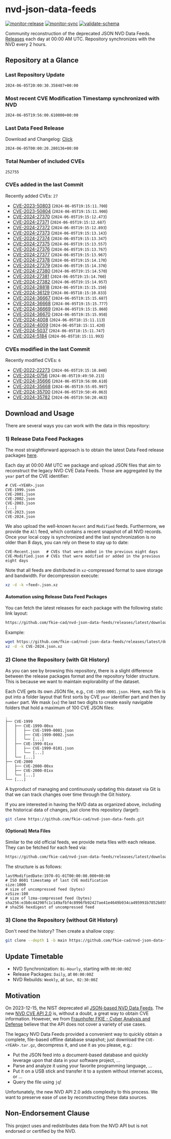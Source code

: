 # nvd-json-data-feeds

[![monitor-release](https://github.com/fkie-cad/nvd-json-data-feeds/actions/workflows/monitor_release.yml/badge.svg)](https://github.com/fkie-cad/nvd-json-data-feeds/actions/workflows/monitor_release.yml)
[![monitor-sync](https://github.com/fkie-cad/nvd-json-data-feeds/actions/workflows/monitor_sync.yml/badge.svg)](https://github.com/fkie-cad/nvd-json-data-feeds/actions/workflows/monitor_sync.yml)
[![validate-schema](https://github.com/fkie-cad/nvd-json-data-feeds/actions/workflows/validate_schema.yml/badge.svg)](https://github.com/fkie-cad/nvd-json-data-feeds/actions/workflows/validate_schema.yml)

Community reconstruction of the deprecated JSON NVD Data Feeds.
[Releases](https://github.com/fkie-cad/nvd-json-data-feeds/releases/latest) each day at 00:00 AM UTC.
Repository synchronizes with the NVD every 2 hours.

## Repository at a Glance

### Last Repository Update

```plain
2024-06-05T20:00:30.358487+00:00
```

### Most recent CVE Modification Timestamp synchronized with NVD

```plain
2024-06-05T19:56:00.610000+00:00
```

### Last Data Feed Release

Download and Changelog: [Click](https://github.com/fkie-cad/nvd-json-data-feeds/releases/latest)

```plain
2024-06-05T00:00:20.280136+00:00
```

### Total Number of included CVEs

```plain
252755
```

### CVEs added in the last Commit

Recently added CVEs: `27`

- [CVE-2023-50803](CVE-2023/CVE-2023-508xx/CVE-2023-50803.json) (`2024-06-05T19:15:11.700`)
- [CVE-2023-50804](CVE-2023/CVE-2023-508xx/CVE-2023-50804.json) (`2024-06-05T19:15:11.900`)
- [CVE-2024-27370](CVE-2024/CVE-2024-273xx/CVE-2024-27370.json) (`2024-06-05T19:15:12.473`)
- [CVE-2024-27371](CVE-2024/CVE-2024-273xx/CVE-2024-27371.json) (`2024-06-05T19:15:12.687`)
- [CVE-2024-27372](CVE-2024/CVE-2024-273xx/CVE-2024-27372.json) (`2024-06-05T19:15:12.893`)
- [CVE-2024-27373](CVE-2024/CVE-2024-273xx/CVE-2024-27373.json) (`2024-06-05T19:15:13.143`)
- [CVE-2024-27374](CVE-2024/CVE-2024-273xx/CVE-2024-27374.json) (`2024-06-05T19:15:13.347`)
- [CVE-2024-27375](CVE-2024/CVE-2024-273xx/CVE-2024-27375.json) (`2024-06-05T19:15:13.557`)
- [CVE-2024-27376](CVE-2024/CVE-2024-273xx/CVE-2024-27376.json) (`2024-06-05T19:15:13.767`)
- [CVE-2024-27377](CVE-2024/CVE-2024-273xx/CVE-2024-27377.json) (`2024-06-05T19:15:13.967`)
- [CVE-2024-27378](CVE-2024/CVE-2024-273xx/CVE-2024-27378.json) (`2024-06-05T19:15:14.170`)
- [CVE-2024-27379](CVE-2024/CVE-2024-273xx/CVE-2024-27379.json) (`2024-06-05T19:15:14.370`)
- [CVE-2024-27380](CVE-2024/CVE-2024-273xx/CVE-2024-27380.json) (`2024-06-05T19:15:14.570`)
- [CVE-2024-27381](CVE-2024/CVE-2024-273xx/CVE-2024-27381.json) (`2024-06-05T19:15:14.760`)
- [CVE-2024-27382](CVE-2024/CVE-2024-273xx/CVE-2024-27382.json) (`2024-06-05T19:15:14.957`)
- [CVE-2024-28818](CVE-2024/CVE-2024-288xx/CVE-2024-28818.json) (`2024-06-05T19:15:15.150`)
- [CVE-2024-36129](CVE-2024/CVE-2024-361xx/CVE-2024-36129.json) (`2024-06-05T18:15:10.833`)
- [CVE-2024-36667](CVE-2024/CVE-2024-366xx/CVE-2024-36667.json) (`2024-06-05T19:15:15.687`)
- [CVE-2024-36668](CVE-2024/CVE-2024-366xx/CVE-2024-36668.json) (`2024-06-05T19:15:15.777`)
- [CVE-2024-36669](CVE-2024/CVE-2024-366xx/CVE-2024-36669.json) (`2024-06-05T19:15:15.860`)
- [CVE-2024-36670](CVE-2024/CVE-2024-366xx/CVE-2024-36670.json) (`2024-06-05T19:15:15.950`)
- [CVE-2024-4008](CVE-2024/CVE-2024-40xx/CVE-2024-4008.json) (`2024-06-05T18:15:11.113`)
- [CVE-2024-4009](CVE-2024/CVE-2024-40xx/CVE-2024-4009.json) (`2024-06-05T18:15:11.420`)
- [CVE-2024-5037](CVE-2024/CVE-2024-50xx/CVE-2024-5037.json) (`2024-06-05T18:15:11.747`)
- [CVE-2024-5184](CVE-2024/CVE-2024-51xx/CVE-2024-5184.json) (`2024-06-05T18:15:11.993`)


### CVEs modified in the last Commit

Recently modified CVEs: `6`

- [CVE-2022-22273](CVE-2022/CVE-2022-222xx/CVE-2022-22273.json) (`2024-06-05T19:15:10.840`)
- [CVE-2024-0756](CVE-2024/CVE-2024-07xx/CVE-2024-0756.json) (`2024-06-05T19:49:50.213`)
- [CVE-2024-35666](CVE-2024/CVE-2024-356xx/CVE-2024-35666.json) (`2024-06-05T19:56:00.610`)
- [CVE-2024-35668](CVE-2024/CVE-2024-356xx/CVE-2024-35668.json) (`2024-06-05T19:55:05.997`)
- [CVE-2024-35700](CVE-2024/CVE-2024-357xx/CVE-2024-35700.json) (`2024-06-05T19:50:49.063`)
- [CVE-2024-35782](CVE-2024/CVE-2024-357xx/CVE-2024-35782.json) (`2024-06-05T19:50:20.463`)


## Download and Usage

There are several ways you can work with the data in this repository:

### 1) Release Data Feed Packages

The most straightforward approach is to obtain the latest Data Feed release packages [here](https://github.com/fkie-cad/nvd-json-data-feeds/releases/latest).

Each day at 00:00 AM UTC we package and upload JSON files that aim to reconstruct the legacy NVD CVE Data Feeds.
Those are aggregated by the `year` part of the CVE identifier:

```
# CVE-<YEAR>.json
CVE-1999.json
CVE-2001.json
CVE-2002.json
CVE-2003.json
[...]
CVE-2023.json
CVE-2024.json
```

We also upload the well-known `Recent` and `Modified` feeds.
Furthermore, we provide the `All` feed, which contains a recent snapshot of all NVD records.
Once your local copy is synchronized and the last synchronization is no older than 8 days, you can rely on these to stay up to date:

```plain
CVE-Recent.json   # CVEs that were added in the previous eight days
CVE-Modified.json # CVEs that were modified or added in the previous eight days
```

Note that all feeds are distributed in `xz`-compressed format to save storage and bandwidth.
For decompression execute:

```sh
xz -d -k <feed>.json.xz
```

#### Automation using Release Data Feed Packages

You can fetch the latest releases for each package with the following static link layout:

```sh
https://github.com/fkie-cad/nvd-json-data-feeds/releases/latest/download/CVE-<YEAR>.json.xz
```

Example:

```sh
wget https://github.com/fkie-cad/nvd-json-data-feeds/releases/latest/download/CVE-2024.json.xz
xz -d -k CVE-2024.json.xz
```

### 2) Clone the Repository (with Git History)

As you can see by browsing this repository, there is a slight difference between the release packages format and the repository folder structure.
This is because we want to maintain explorability of the dataset.

Each CVE gets its own JSON file, e.g., `CVE-1999-0001.json`.
Here, each file is put into a folder layout that first sorts by CVE `year` identifier part and then by `number` part.
We mask (`xx`) the last two digits to create easily navigable folders that hold a maximum of 100 CVE JSON files:

```plain
.
├── CVE-1999
│   ├── CVE-1999-00xx
│   │   ├── CVE-1999-0001.json
│   │   ├── CVE-1999-0002.json
│   │   └── [...]
│   ├── CVE-1999-01xx
│   │   ├── CVE-1999-0101.json
│   │   └── [...]
│   └── [...]
├── CVE-2000
│   ├── CVE-2000-00xx
│   ├── CVE-2000-01xx
│   └── [...]
└── [...]
```

A byproduct of managing and continuously updating this dataset via Git is that we can track changes over time through the Git history.

If you are interested in having the NVD data as organized above, including the historical data of changes, just clone this repository (large!):

```sh
git clone https://github.com/fkie-cad/nvd-json-data-feeds.git
```

#### (Optional) Meta Files

Similar to the old official feeds, we provide meta files with each release. They can be fetched for each feed via:

```sh
https://github.com/fkie-cad/nvd-json-data-feeds/releases/latest/download/CVE-<YEAR>.meta
```

The structure is as follows:

```plain
lastModifiedDate:1970-01-01T00:00:00.000+00:00                          # ISO 8601 timestamp of last CVE modification
size:1000                                                               # size of uncompressed feed (bytes)
xzSize:100                                                              # size of lzma-compressed feed (bytes)
sha256:e3b0c44298fc1c149afbf4c8996fb92427ae41e4649b934ca495991b7852b855 # sha256 hexdigest of uncompressed feed
```

### 3) Clone the Repository (without Git History)

Don't need the history? Then create a shallow copy:

```sh
git clone --depth 1 -b main https://github.com/fkie-cad/nvd-json-data-feeds.git
```


## Update Timetable

* NVD Synchronization: `Bi-Hourly`, starting with `00:00:00Z`
* Release Packages: `Daily`, at `00:00:00Z`
* NVD Rebuilds: `Weekly`, at `Sun, 02:30:00Z`


## Motivation

On 2023-12-15, the NIST deprecated all [JSON-based NVD Data Feeds](https://nvd.nist.gov/vuln/data-feeds#divRetirementBanner-1).
The new [NVD CVE API 2.0](https://nvd.nist.gov/developers/vulnerabilities) is, without a doubt, a great way to obtain CVE information.
However, we from [Fraunhofer FKIE - Cyber Analysis and Defense](https://www.fkie.fraunhofer.de/en/departments/cad.html) believe that the API does not cover a variety of use cases.

The legacy NVD Data Feeds provided a convenient way to quickly obtain a complete, file-based offline database snapshot; just download the `CVE-<YEAR>.tar.gz`, decompress it, and use it as you please, e.g.:

- Put the JSON feed into a document-based database and quickly leverage upon that data in your software project, ...
- Parse and analyze it using your favorite programming language, ...
- Put it on a USB stick and transfer it to a system without internet access, or ...
- Query the file using `jq`!

Unfortunately, the new NVD API 2.0 adds complexity to this process.
We want to preserve ease of use by reconstructing these data sources.

## Non-Endorsement Clause

This project uses and redistributes data from the NVD API but is not endorsed or certified by the NVD.